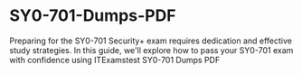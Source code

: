 # SY0-701-Dumps-PDF
Preparing for the SY0-701 Security+ exam requires dedication and effective study strategies. In this guide, we'll explore how to pass your SY0-701 exam with confidence using ITExamstest SY0-701 Dumps PDF
